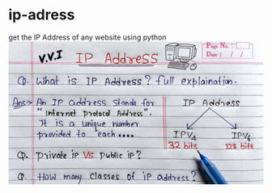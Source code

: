 # ip-adress
get the IP Address of any website using python
<img src="https://github.com/Ananya-0306/ip-adress/blob/main/maxresdefault.jpg" alt="Ananya chatterjee is here" />

